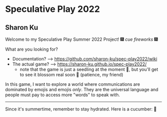 # Speculative Play 2022

## Sharon Ku

Welcome to my Speculative Play Summer 2022 Project! 🎆 _cue fireworks_ 🎆

What are you looking for?

- Documentation? --> https://github.com/sharon-ku/spec-play2022/wiki
- The actual game? --> https://sharon-ku.github.io/spec-play2022/
  - note that the game is just a seedling at the moment 🌱, but you'll get to see it blossom real soon 🌼 (patience, my friend)

In this game, I want to explore a world where communications are dominated by emojis and emojis _only_. They are the universal language and people must pay to access more "words" to speak with.

---

Since it's summertime, remember to stay hydrated. Here is a cucumber: 🥒
